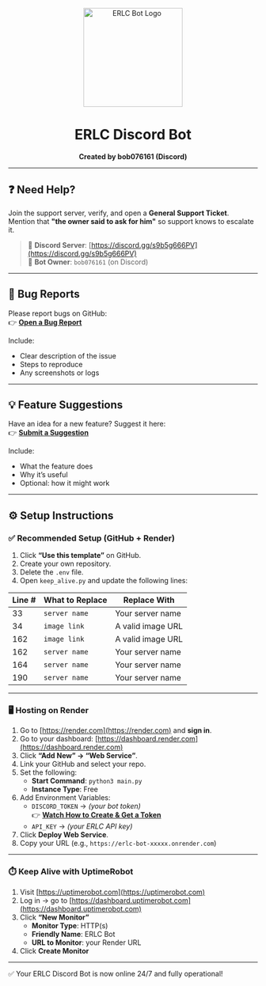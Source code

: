 <p align="center">
  <img src="https://media.discordapp.net/attachments/1353062441398964414/1389659737221759096/thumbnail_Outlook-jghv2af0.png?ex=68656cfb&is=68641b7b&hm=2ac03622bd313bcf781e1404f95c157d7a35e2c4cb802eaa66bbd8b256a09d68&=&format=webp&quality=lossless&width=625&height=625" width="200" height="200" alt="ERLC Bot Logo"/>
</p>

<h1 align="center">ERLC Discord Bot</h1>
<p align="center"><b>Created by bob076161 (Discord)</b></p>

---

## ❓ Need Help?
Join the support server, verify, and open a **General Support Ticket**.  
Mention that **"the owner said to ask for him"** so support knows to escalate it.

> 🔗 **Discord Server**: [https://discord.gg/s9b5g666PV](https://discord.gg/s9b5g666PV)  
> 👑 **Bot Owner**: `bob076161` (on Discord)

---

## 🐞 Bug Reports
Please report bugs on GitHub:  
👉 [**Open a Bug Report**](https://github.com/bot6798098-075634/ERLC-Bot/issues/new?assignees=&labels=bug&template=bug_report.md&title=)

Include:
- Clear description of the issue  
- Steps to reproduce  
- Any screenshots or logs

---

## 💡 Feature Suggestions
Have an idea for a new feature? Suggest it here:  
👉 [**Submit a Suggestion**](https://github.com/bot6798098-075634/ERLC-Bot/issues/new?assignees=&labels=suggestion&template=feature_request.md&title=)

Include:
- What the feature does  
- Why it’s useful  
- Optional: how it might work

---

## ⚙️ Setup Instructions

### ✅ Recommended Setup (GitHub + Render)

1. Click **“Use this template”** on GitHub.
2. Create your own repository.
3. Delete the `.env` file.
4. Open `keep_alive.py` and update the following lines:

| Line # | What to Replace    | Replace With             |
|--------|--------------------|--------------------------|
| 33     | `server name`      | Your server name         |
| 34     | `image link`       | A valid image URL        |
| 162    | `image link`       | A valid image URL        |
| 162    | `server name`      | Your server name         |
| 164    | `server name`      | Your server name         |
| 190    | `server name`      | Your server name         |

---

### 🖥️ Hosting on Render

1. Go to [https://render.com](https://render.com) and **sign in**.
2. Go to your dashboard: [https://dashboard.render.com](https://dashboard.render.com)
3. Click **“Add New” → “Web Service”**.
4. Link your GitHub and select your repo.
5. Set the following:
   - **Start Command**: `python3 main.py`
   - **Instance Type**: Free
6. Add Environment Variables:
   - `DISCORD_TOKEN` → *(your bot token)*  
     👉 [**Watch How to Create & Get a Token**](https://www.youtube.com/watch?v=5l-M3V0dx5M)
   - `API_KEY` → *(your ERLC API key)*
7. Click **Deploy Web Service**.
8. Copy your URL (e.g., `https://erlc-bot-xxxxx.onrender.com`)

---

### ⏱️ Keep Alive with UptimeRobot

1. Visit [https://uptimerobot.com](https://uptimerobot.com)
2. Log in → go to [https://dashboard.uptimerobot.com](https://dashboard.uptimerobot.com)
3. Click **“New Monitor”**
   - **Monitor Type**: HTTP(s)
   - **Friendly Name**: ERLC Bot
   - **URL to Monitor**: your Render URL
4. Click **Create Monitor**

---

✅ Your ERLC Discord Bot is now online 24/7 and fully operational!

